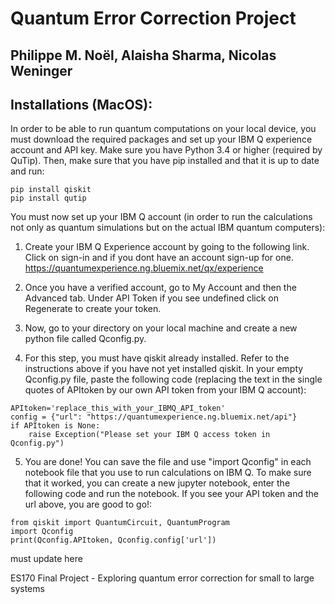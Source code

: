 # Quantum Error Correction Project
Philippe M. Noël, Alaisha Sharma, Nicolas Weninger
---

Installations (MacOS):
---
In order to be able to run quantum computations on your local device, you must download the required packages and set up your IBM Q experience account and API key. Make sure you have Python 3.4 or higher (required by QuTip). Then, make sure that you have pip installed and that it is up to date and run:
```
pip install qiskit
pip install qutip
```
You must now set up your IBM Q account (in order to run the calculations not only as quantum simulations but on the actual IBM quantum computers):

1. Create your IBM Q Experience account by going to the following link. Click on sign-in and if you dont have an account sign-up for one. https://quantumexperience.ng.bluemix.net/qx/experience

2. Once you have a verified account, go to My Account and then the Advanced tab. Under API Token if you see undefined click on Regenerate to create your token.

3. Now, go to your directory on your local machine and create a new python file called Qconfig.py.

4. For this step, you must have qiskit already installed. Refer to the instructions above if you have not yet installed qiskit. In your empty Qconfig.py file, paste the following code (replacing the text in the single quotes of APItoken by our own API token from your IBM Q account):
```
APItoken='replace_this_with_your_IBMQ_API_token'
config = {"url": "https://quantumexperience.ng.bluemix.net/api"}
if APItoken is None:
    raise Exception("Please set your IBM Q access token in Qconfig.py")
```

5. You are done! You can save the file and use "import Qconfig" in each notebook file that you use to run calculations on IBM Q. To make sure that it worked, you can create a new jupyter notebook, enter the following code and run the notebook. If you see your API token and the url above, you are good to go!:
```
from qiskit import QuantumCircuit, QuantumProgram
import Qconfig
print(Qconfig.APItoken, Qconfig.config['url'])
```







must update here








ES170 Final Project - Exploring quantum error correction for small to large systems
